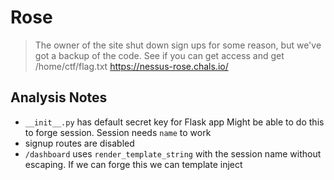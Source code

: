# Rose
> The owner of the site shut down sign ups for some reason, but we've got a backup
> of the code.
> See if you can get access and get /home/ctf/flag.txt
> https://nessus-rose.chals.io/

## Analysis Notes
- `__init__.py` has default secret key for Flask app
  Might be able to do this to forge session.
  Session needs `name` to work
- signup routes are disabled
- `/dashboard` uses `render_template_string` with the session name without
    escaping. If we can forge this we can template inject

